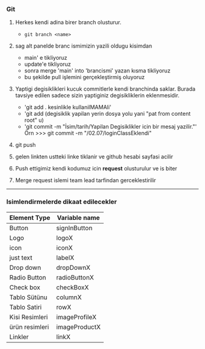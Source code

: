 ### Git

1. Herkes kendi adina birer branch olusturur.
    * `git branch <name>`


2. sag alt panelde branc ismimizin yazili oldugu kisimdan
    * main' e tikliyoruz
    * update'e tikliyoruz
    * sonra merge 'main' into 'brancismi' yazan kısma tikliyoruz
    * bu şekilde pull işlemini gerçekleştirmiş oluyoruz


3. Yaptigi degisiklikleri kucuk commitlerle kendi branchinda saklar. Burada tavsiye edilen sadece sizin yaptiginiz degisikliklerin eklenmesidir.
    * 'git add . kesinlikle kullanilMAMAli'
    * 'git add (degisiklik yapilan yerin  dosya yolu yani "pat from content root" u)
    * 'git commit -m "İsim/tarih/Yapilan Degisiklikler icin bir mesaj yazilir."'
      Örn >>> git commit -m "<Kendi isminiz>/02.07/loginClassEklendi"


4. git push


5. gelen linkten ustteki linke tiklanir ve github hesabi sayfasi acilir


6. Push ettigimiz kendi kodumuz icin **request** olusturulur ve is biter


7. Merge request islemi team lead tarfindan gerceklestirilir

***
### Isimlendirmelerde dikaat edilecekler
| Element Type   | Variable name |
|----------------|--------------|
| Button         | signInButton |    
| Logo           | logoX         |
| icon           | iconX        |
| just text      | labelX       |
| Drop down      | dropDownX    |
| Radio Button   | radioButtonX |
| Check box      | checkBoxX    |
| Tablo Sütünu   | columnX      |
| Tablo Satiri   | rowX         |
| Kisi Resimleri | imageProfileX |
| ürün resimleri | imageProductX |
| Linkler        | linkX        |